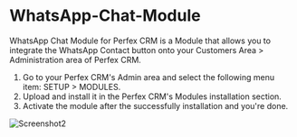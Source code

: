 # WhatsApp-Chat-Module
WhatsApp Chat Module for Perfex CRM is a Module that allows you to integrate the WhatsApp Contact button onto your Customers Area > Administration area of Perfex CRM.
1. Go to your Perfex CRM's Admin area and select the following menu item: SETUP > MODULES.
2. Upload and install it in the Perfex CRM's Modules installation section.
3. Activate the module after the successfully installation and you're done.
 
![Screenshot2](https://user-images.githubusercontent.com/83116688/155508252-668f3446-6906-487a-bdc5-8430c45ee0fc.png)
